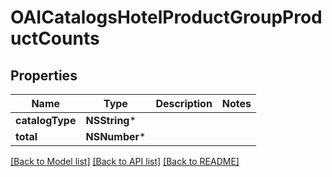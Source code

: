 # OAICatalogsHotelProductGroupProductCounts

## Properties
Name | Type | Description | Notes
------------ | ------------- | ------------- | -------------
**catalogType** | **NSString*** |  | 
**total** | **NSNumber*** |  | 

[[Back to Model list]](../README.md#documentation-for-models) [[Back to API list]](../README.md#documentation-for-api-endpoints) [[Back to README]](../README.md)


